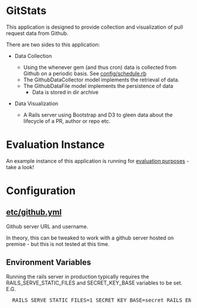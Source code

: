 # GitStats

This application is designed to provide collection and visualization of pull request data from Github.

There are two sides to this application:

* Data Collection

  * Using the whenever gem (and thus cron) data is collected from Github
   on a periodic basis. See [config/schedule.rb](config/schedule.rb)
  * The GithubDataCollector model implements the retrieval of data.
  * The GithubDataFile model implements the persistence of data
    * Data is stored in dir archive
  
* Data Visualization

  * A Rails server using Bootstrap and D3 to gleen data about the lifecycle of a PR, author or repo etc.
  
# Evaluation Instance
An example instance of this application is running for [evaluation purposes](http://gitstats.hopto.org) - take a look!

# Configuration

## [etc/github.yml](etc/github.yml)

Github server URL and username.

In theory, this can be tweaked to work with a github server hosted on premise - but this is not tested at this time.

## Environment Variables

Running the rails server in production typically requires the 
RAILS_SERVE_STATIC_FILES and SECRET_KEY_BASE variables to be set. E.G.

<pre>
  RAILS_SERVE_STATIC_FILES=1 SECRET_KEY_BASE=secret RAILS_ENV=production rails s
</pre>

